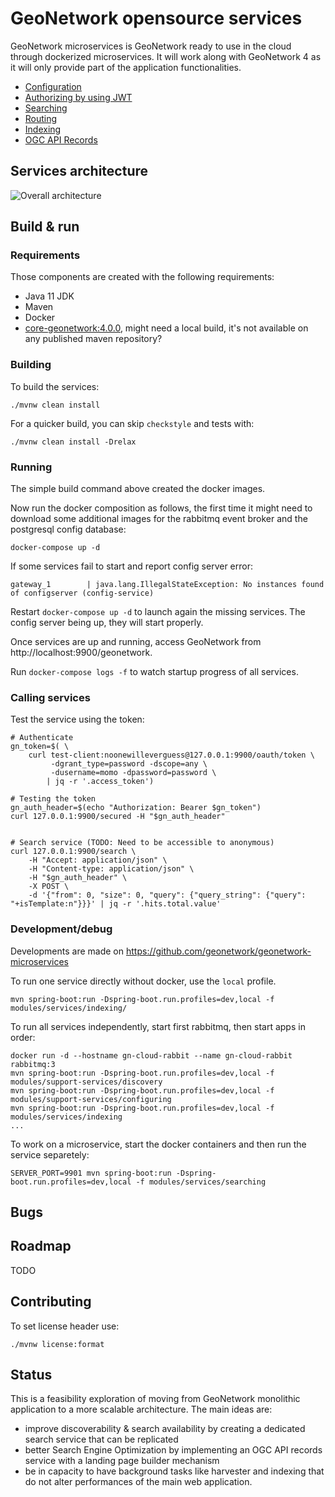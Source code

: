 # GeoNetwork opensource services

GeoNetwork microservices is GeoNetwork ready to use in the cloud through dockerized microservices. It will work along with GeoNetwork 4 as it will only provide part of the application functionalities.

* [Configuration](modules/support-services/configuring/README.md)
* [Authorizing by using JWT](modules/services/authorizing/README.md)
* [Searching](modules/services/authorizing/README.md)
* [Routing](modules/services/routing/README.md)
* [Indexing](modules/services/indexing/README.md)
* [OGC API Records](modules/services/ogc-api-records/README.md)


## Services architecture

![Overall architecture](doc/img/gnmicroservices.svg)

## Build & run

### Requirements

Those components are created with the following requirements:
* Java 11 JDK
* Maven
* Docker
* [core-geonetwork:4.0.0](https://github.com/geonetwork/core-geonetwork/releases/tag/4.0.0), might need a local build, it's not available on any published maven repository?

### Building

To build the services:

```shell script
./mvnw clean install
```

For a quicker build, you can skip `checkstyle` and tests with:

```shell script
./mvnw clean install -Drelax
```

### Running

The simple build command above created the docker images.

Now run the docker composition as follows, the first time it might need to download some additional images for the rabbitmq event broker and the postgresql config database:

```shell script
docker-compose up -d
```

If some services fail to start and report config server error:
```
gateway_1        | java.lang.IllegalStateException: No instances found of configserver (config-service)
```

Restart `docker-compose up -d` to launch again the missing services. The config server being up, they will start properly.


Once services are up and running, access GeoNetwork from http://localhost:9900/geonetwork.

Run `docker-compose logs -f` to watch startup progress of all services.

### Calling services

Test the service using the token:

```shell script
# Authenticate
gn_token=$( \
    curl test-client:noonewilleverguess@127.0.0.1:9900/oauth/token \
         -dgrant_type=password -dscope=any \
         -dusername=momo -dpassword=password \
        | jq -r '.access_token')

# Testing the token
gn_auth_header=$(echo "Authorization: Bearer $gn_token")
curl 127.0.0.1:9900/secured -H "$gn_auth_header"


# Search service (TODO: Need to be accessible to anonymous)
curl 127.0.0.1:9900/search \
    -H "Accept: application/json" \
    -H "Content-type: application/json" \
    -H "$gn_auth_header" \
    -X POST \
    -d '{"from": 0, "size": 0, "query": {"query_string": {"query": "+isTemplate:n"}}}' | jq -r '.hits.total.value'
```



### Development/debug

Developments are made on https://github.com/geonetwork/geonetwork-microservices

To run one service directly without docker, use the `local` profile.

```shell script
mvn spring-boot:run -Dspring-boot.run.profiles=dev,local -f modules/services/indexing/
```


To run all services independently, start first rabbitmq, then start apps in order:
```shell script
docker run -d --hostname gn-cloud-rabbit --name gn-cloud-rabbit rabbitmq:3
mvn spring-boot:run -Dspring-boot.run.profiles=dev,local -f modules/support-services/discovery
mvn spring-boot:run -Dspring-boot.run.profiles=dev,local -f modules/support-services/configuring
mvn spring-boot:run -Dspring-boot.run.profiles=dev,local -f modules/services/indexing
...
```

To work on a microservice, start the docker containers and then run the service separetely:
```shell script
SERVER_PORT=9901 mvn spring-boot:run -Dspring-boot.run.profiles=dev,local -f modules/services/searching
```


## Bugs

## Roadmap

TODO

## Contributing

To set license header use:

```shell script
./mvnw license:format
```


## Status

This is a feasibility exploration of moving from GeoNetwork monolithic application to a more scalable architecture. The main ideas are:
* improve discoverability & search availability by creating a dedicated search service that can be replicated
* better Search Engine Optimization by implementing an OGC API records service with a landing page builder mechanism
* be in capacity to have background tasks like harvester and indexing that do not alter performances of the main web application.

